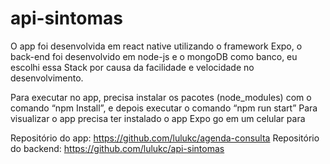 # api-sintomas

O app foi desenvolvida em react native utilizando o framework Expo, o back-end foi desenvolvido em node-js e o mongoDB como banco, eu escolhi essa Stack por causa da facilidade e velocidade no desenvolvimento.

Para executar no app, precisa instalar os pacotes (node_modules) com o comando “npm Install”, e depois executar o comando “npm run start”
Para visualizar o app precisa ter instalado o app Expo go em um celular para 

Repositório do app: https://github.com/lulukc/agenda-consulta
Repositório do backend: https://github.com/lulukc/api-sintomas
